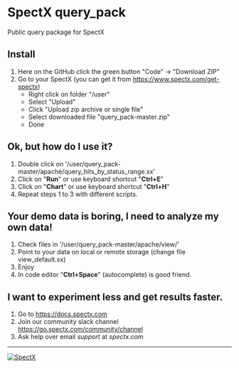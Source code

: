 # SpectX query_pack
Public query package for SpectX

## Install
1) Here on the GitHub click the green button "Code" -> "Download ZIP"
2) Go to your SpectX (you can get it from https://www.spectx.com/get-spectx)
    * Right click on folder "/user"
    * Select "Upload"
    * Click "Upload zip archive or single file"
    * Select downloaded file "query_pack-master.zip"
    * Done

## Ok, but how do I use it?
1) Double click on '/user/query_pack-master/apache/query_hits_by_status_range.sx'
2) Click on "**Run**" or use keyboard shortcut "**Ctrl+E**"
3) Click on "**Chart**" or use keyboard shortcut "**Ctrl+H**"
4) Repeat steps 1 to 3 with different scripts.

## Your demo data is boring, I need to analyze my own data!
1) Check files in '/user/query_pack-master/apache/view/'
2) Point to your data on local or remote storage (change file view_default.sx)
3) Enjoy
4) In code editor "**Ctrl+Space**" (autocomplete) is good friend.

## I want to experiment less and get results faster.
1) Go to https://docs.spectx.com
2) Join our community slack channel https://go.spectx.com/community/channel
3) Ask help over email *support* at *spectx.com*

---------
<a href="https://www.spectx.com"><img src="https://docs.spectx.com/v2/_static/assets/spectx-dark-logo.svg" alt="SpectX"/></a>